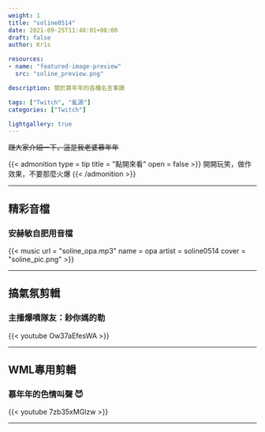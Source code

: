 ```yaml
---
weight: 1
title: "soline0514"
date: 2021-09-25T11:48:01+08:00
draft: false
author: Kr1s

resources:
- name: "featured-image-preview"
  src: "soline_preview.png"

description: 關於慕年年的各種名言事蹟

tags: ["Twitch", "亂源"]
categories: ["Twitch"]

lightgallery: true
---
```



<!--more-->

~~跟大家介紹一下，這是我老婆慕年年~~

{{< admonition type = tip title = "點開來看" open = false >}}
開開玩笑，做作效果，不要那麼火爆
{{< /admonition >}}

--- 

## 精彩音檔
### 安赫敏自肥用音檔

{{< music url = "soline_opa.mp3" name = opa artist = soline0514 cover = "soline_pic.png" >}}

---
## 搞氣氛剪輯

### 主播爆噴隊友：耖你媽的勒
{{< youtube Ow37aEfesWA >}}

--- 
## WML專用剪輯

### 慕年年的色情叫聲 😈
{{< youtube 7zb35xMGlzw >}}

---
